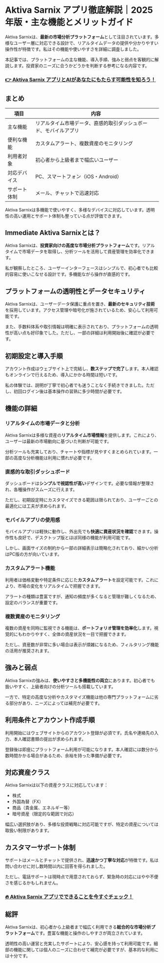 # Aktiva Sarnix アプリ徹底解説｜2025年版・主な機能とメリットガイド
 

Aktiva Sarnixは、**最新の市場分析プラットフォーム**として注目されています。多様なユーザー層に対応できる設計で、リアルタイムデータの提供や分かりやすい操作性が特徴です。私はその機能や使いやすさを詳細に調査しました。

本記事では、プラットフォームの主な機能、導入手順、強みと弱点を客観的に解説します。投資家のニーズに合うかどうかを判断する参考になる内容です。

### [👉  Aktiva Sarnix アプリとAIがあなたにもたらす可能性を知ろう！](https://tinyurl.com/2e39y23w)
## まとめ

| 項目               | 内容                                                           |
|--------------------|----------------------------------------------------------------|
| 主な機能           | リアルタイム市場データ、直感的取引ダッシュボード、モバイルアプリ |
| 便利な機能         | カスタムアラート、複数資産のモニタリング                       |
| 利用者対象         | 初心者から上級者まで幅広いユーザー                             |
| 対応デバイス       | PC、スマートフォン（iOS・Android）                            |
| サポート体制       | メール、チャットで迅速対応                                     |

Aktiva Sarnixは多機能で使いやすく、多様なデバイスに対応しています。透明性の高い運用とサポート体制も整っている点が評価できます。

## Immediate Aktiva Sarnixとは？

Aktiva Sarnixは、**投資家向けの高度な市場分析プラットフォーム**です。リアルタイムで市場データを取得し、分析ツールを活用して資産管理を効率化できます。

私が観察したところ、ユーザーインターフェースはシンプルで、初心者でも比較的容易に使いこなせる設計です。多機能ながら操作が直感的です。

## プラットフォームの透明性とデータセキュリティ

Aktiva Sarnixは、ユーザーデータ保護に重点を置き、**最新のセキュリティ技術**を採用しています。アクセス管理や暗号化が施されているため、安心して利用可能です。

また、手数料体系や取引情報は明確に表示されており、プラットフォームの透明性が高い点も好印象でした。ただし、一部の詳細は利用開始後に確認が必要です。

## 初期設定と導入手順

アカウント作成はウェブサイト上で完結し、**数ステップで完了**します。本人確認もオンラインで行えるため、導入にかかる時間は短いです。

私の体験では、説明が丁寧で初心者でも迷うことなく手続きできました。ただし、初回ログイン後は基本操作の習熟に多少時間が必要です。

## 機能の詳細

### リアルタイムの市場データと分析

Aktiva Sarnixは多様な資産の**リアルタイム市場情報**を提供します。これにより、ユーザーは最新の市場動向に基づいた判断が可能です。

分析ツールも充実しており、チャートや指標が見やすくまとめられています。一部の高度な分析機能は利用に慣れが必要です。

### 直感的な取引ダッシュボード

ダッシュボードは**シンプルで視認性が高い**デザインです。必要な情報が整理され、各種操作がスムーズに行えます。

ただし、初期設定時にカスタマイズできる範囲は限られており、ユーザーごとの最適化には工夫が求められます。

### モバイルアプリの使用感

モバイルアプリは軽快に動作し、外出先でも**快適に資産状況を確認**できます。操作性も良好で、デスクトップ版とほぼ同様の機能が利用可能です。

しかし、画面サイズの制約から一部の詳細表示は簡略化されており、細かい分析はPC版の方が向いています。

### カスタムアラート機能

利用者は価格変動や特定条件に応じた**カスタムアラート**を設定可能です。これにより、市場の変化をリアルタイムで把握できます。

アラートの種類は豊富ですが、通知の頻度が多くなると管理が難しくなるため、設定のバランスが重要です。

### 複数資産のモニタリング

複数の資産を同時に監視できる機能は、**ポートフォリオ管理を効率化**します。視覚的にもわかりやすく、全体の資産状況を一目で把握できます。

ただし、資産数が非常に多い場合は表示が煩雑になるため、フィルタリング機能の活用が推奨されます。

## 強みと弱点

Aktiva Sarnixの強みは、**使いやすさと多機能性の両立**にあります。初心者でも扱いやすく、上級者向けの分析ツールも搭載しています。

一方で、特定の高度な分析やカスタマイズ機能は他の専門プラットフォームに劣る部分があり、ニーズによっては補完が必要です。

## 利用条件とアカウント作成手順

利用開始にはウェブサイトからのアカウント登録が必須です。氏名や連絡先の入力、本人確認書類の提出が求められます。

登録後は即座にプラットフォーム利用が可能になります。本人確認には数分から数時間かかる場合があるため、余裕を持った準備が必要です。

## 対応資産クラス

Aktiva Sarnixは以下の資産クラスに対応しています：

- 株式
- 外国為替（FX）
- 商品（貴金属、エネルギー等）
- 暗号資産（限定的な範囲で対応）

幅広い選択肢があり、多様な投資戦略に対応可能ですが、特定の資産については取扱い制限があります。

## カスタマーサポート体制

サポートはメールとチャットで提供され、**迅速かつ丁寧な対応**が特徴です。私は問い合わせに対し数時間以内に回答を得られました。

ただし、電話サポートは現時点で用意されておらず、緊急時の対応にはやや不便さを感じるかもしれません。

### [🔥 Aktiva Sarnix アプリでできることを今すぐチェック！](https://tinyurl.com/2e39y23w)
## 総評

Aktiva Sarnixは、初心者から上級者まで幅広く利用できる**総合的な市場分析プラットフォーム**です。豊富な機能と操作のしやすさが両立されています。

透明性の高い運営と充実したサポートにより、安心感を持って利用可能です。細部の機能に関しては個人のニーズに合わせて補完が必要ですが、基本的な利用には十分です。